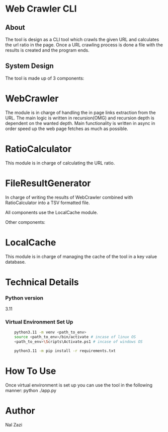 # Web Crawler CLI

## About
The tool is design as a CLI tool which crawls the given URL and calculates the url ratio in the page.
Once a URL crawling process is done a file with the results is created and the program ends.

## System Design
The tool is made up of 3 components:
# WebCrawler
The module is in charge of handling the in page links extraction from the URL.
The main logic is written in recursion(OMG) and recursion depth is dependent on the wanted depth.
Main functionality is written in async in order speed up the web page fetches as much as possible.

# RatioCalculator
This module is in charge of calculating the URL ratio.

# FileResultGenerator
In charge of writing the results of WebCrawler combined with RatioCalculator into a TSV formatted file.

All components use the LocalCache module.

Other components:
# LocalCache
This module is in charge of managing the cache of the tool in a key value database.

# Technical Details
### Python version
3.11

### Virtual Environment Set Up
``` bash 
    python3.11 -m venv <path_to_env>
    source <path_to_env>/bin/activate # incase of linux OS
    <path_to_env>\Scripts\Activate.ps1 # incase of windows OS

    python3.11 -m pip install -r requirements.txt
```

# How To Use
Once virtual environment is set up you can use the tool in the following manner:
python ./app.py <url> <depth>

# Author
Nal Zazi
